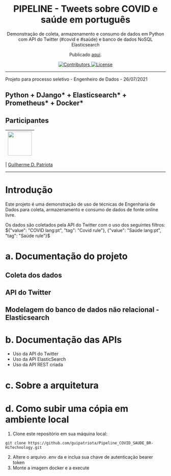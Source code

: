 <h1 align="center">
PIPELINE - Tweets sobre COVID e saúde em português
</h1>

<p align="center">Demonstração de coleta, armazenamento e consumo de dados em Python com API do Twitter (#covid e #saúde) e banco de dados NoSQL Elasticsearch</p>
<p align="center">Publicado <a href="">aqui</a>.</p>

<p align="center">
  <a href="https://github.com/guipatriota/Pipeline_COVID_SAUDE_BR-HiTechnology/graphs/contributors">
    <img src="https://img.shields.io/github/contributors/guipatriota/Pipeline_COVID_SAUDE_BR-HiTechnology?color=%237159c1&logoColor=%237159c1&style=flat" alt="Contributors">
  </a>
  <a href="https://opensource.org/licenses/MIT">
    <img src="https://img.shields.io/github/license/guipatriota/Pipeline_COVID_SAUDE_BR-HiTechnology?color=%237159c1&logo=mit" alt="License">
  </a>
</p>

<hr>

Projeto para processo seletivo - Engenheiro de Dados - 26/07/2021

## Python + DJango* + Elasticsearch* + Prometheus* + Docker*

## Participantes

| [<img src="https://avatars3.githubusercontent.com/u/60905310?s=460&v=4" width="75px;"/>](https://github.com/guipatriota) |
| :------------------------------------------------------------------------------------------------------------------------: |


| [Guilherme D. Patriota](https://github.com/guipatriota)

___________________

# Introdução
Este projeto é uma demonstração de uso de técnicas de Engenharia de Dados para coleta, armazenamento e consumo de dados de fonte online livre.

Os dados são coletados pela API do Twitter com o uso dos seguintes filtros:
${"value": "COVID
lang:pt", "tag": "Covid
rule"},
{"value": "Saúde lang:pt",
"tag": "Saúde rule"}$


# a. Documentação do projeto
## Coleta dos dados
## API do Twitter
## Modelagem do banco de dados não relacional - Elasticsearch
## 
# b. Documentação das APIs
- Uso da API do Twitter
- Uso da API ElasticSearch
- Uso da API REST criada

# c. Sobre a arquitetura
# d. Como subir uma cópia em ambiente local
1. Clone este repositório em sua máquina local:

``git clone https://github.com/guipatriota/Pipeline_COVID_SAUDE_BR-HiTechnology.git``

2. Altere o arquivo .env da e inclua sua chave de autenticação bearer token
3. Monte a imagem docker e a execute